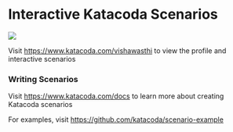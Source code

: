 # Interactive Katacoda Scenarios

[![](http://shields.katacoda.com/katacoda/vishawasthi/count.svg)](https://www.katacoda.com/vishawasthi "Get your profile on Katacoda.com")

Visit https://www.katacoda.com/vishawasthi to view the profile and interactive scenarios

### Writing Scenarios
Visit https://www.katacoda.com/docs to learn more about creating Katacoda scenarios

For examples, visit https://github.com/katacoda/scenario-example
